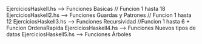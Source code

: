 EjerciciosHaskell.hs --> Funciones Basicas // Funcion 1 hasta 18
EjerciciosHaskell2.hs --> Funciones Guardas y Patrones // Funcion 1 hasta 12
EjerciciosHaskell3.hs --> Funciones Recursividad //Funcion 1 hasta 6 + Funcion OrdenaRapida
EjerciciosHaskell4.hs --> Funciones Nuevos tipos de datos 
EjerciciosHaskell5.hs --> Funciones Árboles 
